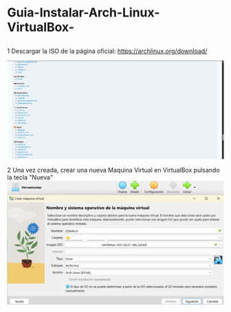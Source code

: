 # Guia-Instalar-Arch-Linux-VirtualBox-

## 
1 Descargar la ISO de la página oficial:
https://archlinux.org/download/

<img src= "Imagenes/0- InstalacionEnVirtualBox/1- isoArch.png" width="800">


2 Una vez creada, crear una nueva Maquina Virtual en VirtualBox pulsando la tecla "Nueva"
<img src= "Imagenes/0- InstalacionEnVirtualBox/2- crearNueva.png" width="800">
